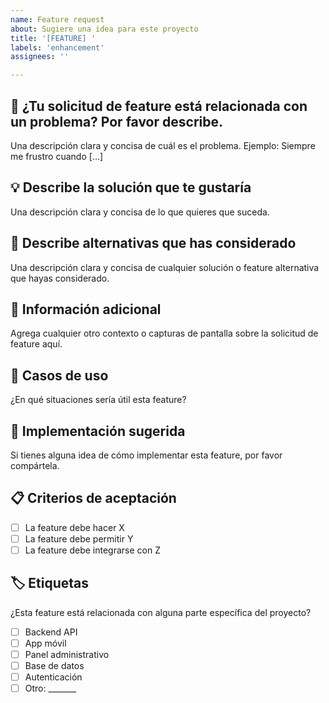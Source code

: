 ```yaml
---
name: Feature request
about: Sugiere una idea para este proyecto
title: '[FEATURE] '
labels: 'enhancement'
assignees: ''

---
```


## 🚀 ¿Tu solicitud de feature está relacionada con un problema? Por favor describe.

Una descripción clara y concisa de cuál es el problema. Ejemplo: Siempre me frustro cuando [...]

## 💡 Describe la solución que te gustaría

Una descripción clara y concisa de lo que quieres que suceda.

## 🔄 Describe alternativas que has considerado

Una descripción clara y concisa de cualquier solución o feature alternativa que hayas considerado.

## 📱 Información adicional

Agrega cualquier otro contexto o capturas de pantalla sobre la solicitud de feature aquí.

## 🎯 Casos de uso

¿En qué situaciones sería útil esta feature?

## 🔧 Implementación sugerida

Si tienes alguna idea de cómo implementar esta feature, por favor compártela.

## 📋 Criterios de aceptación

- [ ] La feature debe hacer X
- [ ] La feature debe permitir Y
- [ ] La feature debe integrarse con Z

## 🏷️ Etiquetas

¿Esta feature está relacionada con alguna parte específica del proyecto?
- [ ] Backend API
- [ ] App móvil
- [ ] Panel administrativo
- [ ] Base de datos
- [ ] Autenticación
- [ ] Otro: _______
